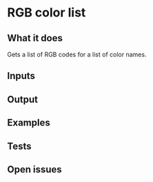 # RGB color list

## What it does

Gets a list of RGB codes for a list of color names.


## Inputs
###

## Output

###

## Examples

###

## Tests

###

## Open issues
